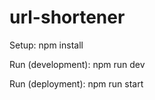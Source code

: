 ﻿# url-shortener
 
 Setup: 
 npm install
 
 Run (development):
 npm run dev
 
 Run (deployment):
 npm run start
